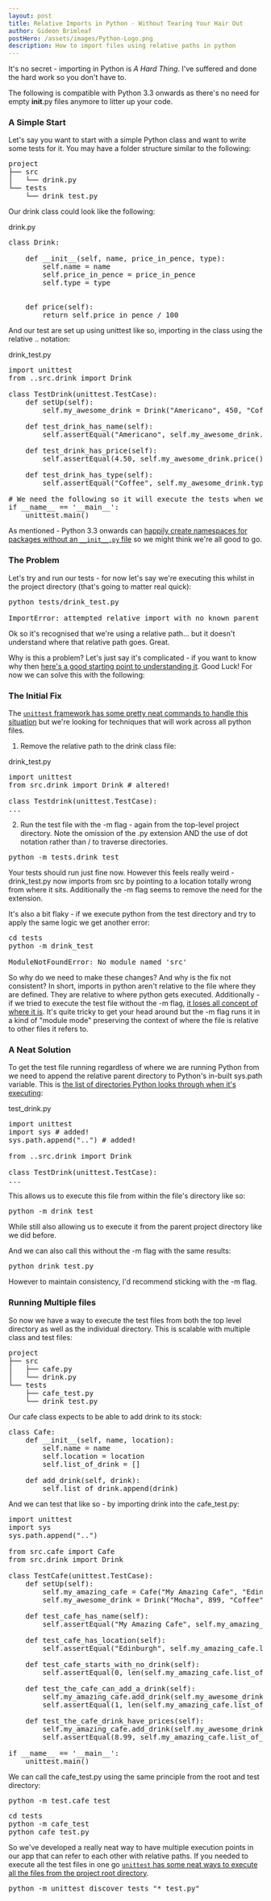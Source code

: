 ```yaml
---
layout: post
title: Relative Imports in Python - Without Tearing Your Hair Out
author: Gideon Brimleaf
postHero: /assets/images/Python-Logo.png
description: How to import files using relative paths in python
---
```


It's no secret - importing in Python is _A Hard Thing_.  I've suffered and done the hard work so you don't have to.

The following is compatible with Python 3.3 onwards as there's no need for empty <span class="code-snippet">__init__.py</span> files anymore to litter up your code.

### A Simple Start

Let's say you want to start with a simple Python class and want to write some tests for it.  You may have a folder structure similar to the following:

<pre class="p-2 bg-primary text-light">
project
├── src
│   └── drink.py
└── tests
    └── drink_test.py
</pre>

Our <span class="code-snippet">drink</span> class could look like the following:

<span class="font-weight-bold">drink.py</span>
<pre class="p-2 bg-primary text-light">
class Drink:
    
    def __init__(self, name, price_in_pence, type):
        self.name = name
        self.price_in_pence = price_in_pence
        self.type = type


    def price(self):
        return self.price_in_pence / 100
</pre>

And our test are set up using <span class="code-snippet">unittest</span> like so, importing in the class using the relative <span class="code-snippet">..</span> notation:

<span class="font-weight-bold">drink_test.py</span>
<pre class="p-2 bg-primary text-light">
import unittest
from ..src.drink import Drink

class TestDrink(unittest.TestCase):
    def setUp(self):
        self.my_awesome_drink = Drink("Americano", 450, "Coffee")
    
    def test_drink_has_name(self):
        self.assertEqual("Americano", self.my_awesome_drink.name)
    
    def test_drink_has_price(self):
        self.assertEqual(4.50, self.my_awesome_drink.price())
    
    def test_drink_has_type(self):
        self.assertEqual("Coffee", self.my_awesome_drink.type)

# We need the following so it will execute the tests when we run the file in python
if __name__ == '__main__':
    unittest.main()
</pre>

As mentioned - Python 3.3 onwards can [happily create namespaces for packages without an `__init__.py` file](https://stackoverflow.com/a/37140173/13898069) so we might think we're all good to go. 

### The Problem

Let's try and run our tests - for now let's say we're executing this whilst in the <span class="code-snippet">project</span> directory (that's going to matter real quick):

<pre class="p-2 bg-primary text-light">
python tests/drink_test.py

ImportError: attempted relative import with no known parent package
</pre>

Ok so it's recognised that we're using a relative path... but it doesn't understand where that relative path goes. Great.

Why is this a problem?  Let's just say it's complicated - if you want to know why then [here's a good starting point to understanding it](https://stackoverflow.com/questions/14132789/relative-imports-for-the-billionth-time). Good Luck! For now we can solve this with the following:

### The Initial Fix

The [`unittest` framework has some pretty neat commands to handle this situation](https://docs.python.org/3/library/unittest.html#command-line-interface) but we're looking for techniques that will work across all python files.

1. Remove the relative path to the <span class="code-snippet">drink</span> class file:

<span class="font-weight-bold">drink_test.py</span>
<pre class="p-2 bg-primary text-light">
import unittest
from src.drink import Drink # altered!

class Testdrink(unittest.TestCase):
...
</pre>

2. Run the test file with the <span class="code-snippet">-m</span> flag - again from the top-level <span class="code-snippet">project</span> directory. Note the omission of the <span class="code-snippet">.py</span> extension AND the use of dot notation rather than <span class="code-snippet">/</span> to traverse directories.

<pre class="p-2 bg-primary text-light">
python -m tests.drink_test
</pre>

Your tests should run just fine now.  However this feels really weird - <span class="code-snippet">drink_test.py</span> now imports from <span class="code-snippet">src</span> by pointing to a location totally wrong from where it sits. Additionally the <span class="code-snippet">-m</span> flag seems to remove the need for the extension.

It's also a bit flaky - if we execute python from the test directory and try to apply the same logic we get another error:

<pre class="p-2 bg-primary text-light">
cd tests
python -m drink_test

ModuleNotFoundError: No module named 'src'
</pre>

So why do we need to make these changes?  And why is the fix not consistent? In short, imports in python aren't relative to the file where they are defined.  They are relative to where python gets executed. Additionally - if we tried to execute the test file without the <span class="code-snippet">-m</span> flag, [it loses all concept of where it is](https://stackoverflow.com/a/14132912/13898069). It's quite tricky to get your head around but the <span class="code-snippet">-m</span> flag runs it in a kind of "module mode" preserving the context of where the file is relative to other files it refers to.

### A Neat Solution

To get the test file running regardless of where we are running Python from we need to append the relative parent directory to Python's in-built <span class="code-snippet">sys.path</span> variable. This is [the list of directories Python looks through when it's executing](https://www.geeksforgeeks.org/sys-path-in-python/#:~:text=path-,sys.,among%20its%20built%2Din%20modules.):

<span class="font-weight-bold">test_drink.py</span>
<pre class="p-2 bg-primary text-light">
import unittest
import sys # added!
sys.path.append("..") # added!

from ..src.drink import Drink 

class TestDrink(unittest.TestCase):
...
</pre>

This allows us to execute this file from within the file's directory like so:

<pre class="p-2 bg-primary text-light">
python -m drink_test
</pre>

While still also allowing us to execute it from the parent project directory like we did before.

And we can also call this without the <span class="code-snippet">-m</span> flag with the same results:

<pre class="p-2 bg-primary text-light">
python drink_test.py
</pre>

However to maintain consistency, I'd recommend sticking with the <span class="code-snippet">-m</span> flag.

### Running Multiple files

So now we have a way to execute the test files from both the top level directory as well as the individual directory.  This is scalable with multiple class and test files:

<pre class="p-2 bg-primary text-light">
project
├── src
│   ├── cafe.py
│   └── drink.py
└── tests
    ├── cafe_test.py
    └── drink_test.py
</pre>

Our <span class="code-snippet">cafe</span> class expects to be able to add <span class="code-snippet">drink</span> to its stock:

<pre class="p-2 bg-primary text-light">
class Cafe:
    def __init__(self, name, location):
        self.name = name
        self.location = location
        self.list_of_drink = []
    
    def add_drink(self, drink):
        self.list_of_drink.append(drink)
</pre>

And we can test that like so - by importing <span class="code-snippet">drink</span> into the <span class="code-snippet">cafe_test.py</span>:

<pre class="p-2 bg-primary text-light">
import unittest
import sys
sys.path.append("..")

from src.cafe import Cafe
from src.drink import Drink

class TestCafe(unittest.TestCase):
    def setUp(self):
        self.my_amazing_cafe = Cafe("My Amazing Cafe", "Edinburgh")
        self.my_awesome_drink = Drink("Mocha", 899, "Coffee")
    
    def test_cafe_has_name(self):
        self.assertEqual("My Amazing Cafe", self.my_amazing_cafe.name)
    
    def test_cafe_has_location(self):
        self.assertEqual("Edinburgh", self.my_amazing_cafe.location)
    
    def test_cafe_starts_with_no_drink(self):
        self.assertEqual(0, len(self.my_amazing_cafe.list_of_drink))
    
    def test_the_cafe_can_add_a_drink(self):
        self.my_amazing_cafe.add_drink(self.my_awesome_drink)
        self.assertEqual(1, len(self.my_amazing_cafe.list_of_drink))
    
    def test_the_cafe_drink_have_prices(self):
        self.my_amazing_cafe.add_drink(self.my_awesome_drink)
        self.assertEqual(8.99, self.my_amazing_cafe.list_of_drink[0].price())

if __name__ == '__main__':
    unittest.main()
</pre>

We can call the <span class="code-snippet">cafe_test.py</span> using the same principle from the root and test directory:

<pre class="p-2 bg-primary text-light">
python -m test.cafe_test
</pre>

<pre class="p-2 bg-primary text-light">
cd tests
python -m cafe_test
python cafe_test.py
</pre>

So we've developed a really neat way to have multiple execution points in our app that can refer to each other with relative paths. If you needed to execute all the test files in one go [`unittest` has some neat ways to execute all the files from the project root directory](https://docs.python.org/3/library/unittest.html#test-discovery). 

<pre class="p-2 bg-primary text-light">
python -m unittest discover tests "*_test.py"
</pre>